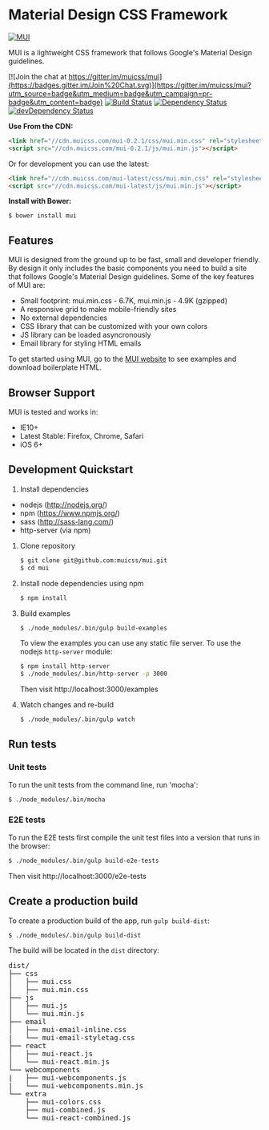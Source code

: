# Material Design CSS Framework

[![MUI](https://www.muicss.com/static/favicons/icon-192x192.png)](https://www.muicss.com)

MUI is a lightweight CSS framework that follows Google's Material Design guidelines.

[![Join the chat at https://gitter.im/muicss/mui](https://badges.gitter.im/Join%20Chat.svg)](https://gitter.im/muicss/mui?utm_source=badge&utm_medium=badge&utm_campaign=pr-badge&utm_content=badge)
[![Build Status](https://travis-ci.org/muicss/mui.svg?branch=master)](https://travis-ci.org/muicss/mui)
[![Dependency Status](https://david-dm.org/muicss/mui.svg)](https://david-dm.org/muicss/mui)
[![devDependency Status](https://david-dm.org/muicss/mui/dev-status.svg)](https://david-dm.org/muicss/mui#info=devDependencies)

**Use From the CDN:**

```html
<link href="//cdn.muicss.com/mui-0.2.1/css/mui.min.css" rel="stylesheet" type="text/css" />
<script src="//cdn.muicss.com/mui-0.2.1/js/mui.min.js"></script>
```

Or for development you can use the latest:

```html
<link href="//cdn.muicss.com/mui-latest/css/mui.min.css" rel="stylesheet" type="text/css" />
<script src="//cdn.muicss.com/mui-latest/js/mui.min.js"></script>
```

**Install with Bower:**

```shell
$ bower install mui
```

## Features

MUI is designed from the ground up to be fast, small and developer friendly. By design it only includes the basic components you need to build a site that follows Google's Material Design guidelines. Some of the key features of MUI are:

* Small footprint: mui.min.css - 6.7K, mui.min.js - 4.9K (gzipped)
* A responsive grid to make mobile-friendly sites
* No external dependencies
* CSS library that can be customized with your own colors
* JS library can be loaded asyncronously
* Email library for styling HTML emails

To get started using MUI, go to the [MUI website](https://www.muicss.com) to see examples and download boilerplate HTML.

## Browser Support 

MUI is tested and works in:

* IE10+
* Latest Stable: Firefox, Chrome, Safari
* iOS 6+

## Development Quickstart

1. Install dependencies

  * nodejs (http://nodejs.org/)
  * npm (https://www.npmjs.org/)
  * sass (http://sass-lang.com/)
  * http-server (via npm)

1. Clone repository

   ```bash
   $ git clone git@github.com:muicss/mui.git
   $ cd mui
   ```

1. Install node dependencies using npm

   ```bash
   $ npm install
   ```

1. Build examples

   ```bash
   $ ./node_modules/.bin/gulp build-examples
   ```

   To view the examples you can use any static file server. To use the nodejs `http-server` module:

   ```bash
   $ npm install http-server
   $ ./node_modules/.bin/http-server -p 3000
   ```

   Then visit http://localhost:3000/examples

1. Watch changes and re-build

   ```bash
   $ ./node_modules/.bin/gulp watch
   ```

## Run tests

### Unit tests

To run the unit tests from the command line, run 'mocha':

```bash
$ ./node_modules/.bin/mocha
```

### E2E tests

To run the E2E tests first compile the unit test files into a version that runs in the browser:

```bash
$ ./node_modules/.bin/gulp build-e2e-tests
```

Then visit http://localhost:3000/e2e-tests

## Create a production build

To create a production build of the app, run `gulp build-dist`:

```bash
$ ./node_modules/.bin/gulp build-dist
```

The build will be located in the `dist` directory:

<pre>
dist/
├── css
│   ├── mui.css
│   ├── mui.min.css
├── js
│   ├── mui.js
│   └── mui.min.js
├── email
│   ├── mui-email-inline.css
|   └── mui-email-styletag.css
├── react
│   ├── mui-react.js
│   └── mui-react.min.js
└── webcomponents
|   ├── mui-webcomponents.js
|   └── mui-webcomponents.min.js
└── extra
    ├── mui-colors.css
    ├── mui-combined.js
    └── mui-react-combined.js
</pre>
